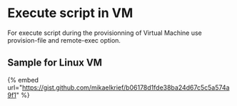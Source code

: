 # Execute script in VM

For execute script during the provisionning of Virtual Machine use provision-file and remote-exec option.

## Sample for Linux VM

{% embed url="https://gist.github.com/mikaelkrief/b06178d1fde38ba24d67c5c5a574a9f1" %}




